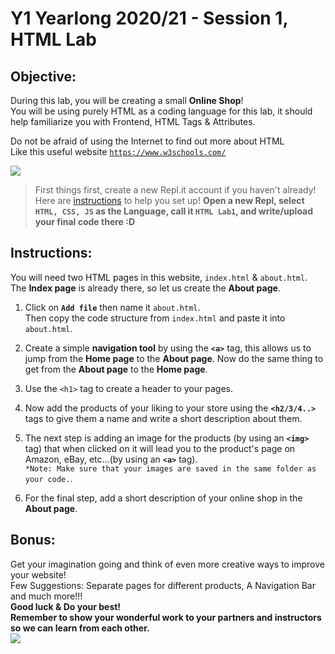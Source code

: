 # Y1 Yearlong 2020/21 - Session 1, HTML Lab

## Objective:
During this lab, you will be creating a small **Online Shop**!  
You will be using purely HTML as a coding language for this lab,
it should help familiarize you with Frontend, HTML Tags & Attributes.

Do not be afraid of using the Internet to find out more about HTML  
Like this useful website [`https://www.w3schools.com/`](https://www.w3schools.com/)





[![](https://camo.githubusercontent.com/131c25bd172508d5f376dd7fe56283ae7fda2194/68747470733a2f2f63646e302e746e7763646e2e636f6d2f77702d636f6e74656e742f626c6f67732e6469722f312f66696c65732f323031372f30392f625563767252632d312d373936783339382e6a7067)]()


> First things first, create a new Repl.it account if you haven't already! Here are [instructions](https://github.com/meet-projects/Y2-Seminar2020-Labs/blob/master/replit-setup.md) to help you set up!
**Open a new Repl, select `HTML, CSS, JS` as the Language, call it `HTML Lab1`, and write/upload your final code there :D**

## Instructions:
You will need two HTML pages in this website, `index.html` & `about.html`.  
The **Index page** is already there, so let us create the **About page**.  
1. Click on **`Add file`** then name it `about.html`.  
Then copy the code structure from `index.html` and paste it into `about.html`.    
2. Create a simple **navigation tool** by using the **`<a>`** tag, this allows us to jump from the **Home page** to the **About page**. Now do the same thing to get from the **About page** to the **Home page**.  
  
3. Use the `<h1>` tag to create a header to your pages.    
4. Now add the products of your liking to your store using the **`<h2/3/4..>`** tags to give them a name and write a short description about them.    
5. The next step is adding an image for the products (by using an **`<img>`** tag) that when clicked on it will lead you to the product's page on Amazon, eBay, etc...(by using an **`<a>`** tag).  
`*Note: Make sure that your images are saved in the same folder as your code.`.   
6. For the final step, add a short description of your online shop in the **About page**.      

## Bonus:
Get your imagination going and think of even more creative ways to improve your website!  
Few Suggestions: Separate pages for different products, A Navigation Bar and much more!!!    
**Good luck & Do your best!  
Remember to show your wonderful work to your partners and instructors so we can learn from each other.**   
![](https://media.tenor.com/images/ad0c1f3d01f53e38afdc2726d17bf0db/tenor.gif)


